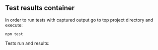 Test results container
--

In order to run tests with captured output go to top project directory and execute:

```
npm test
```

Tests run and results: 


